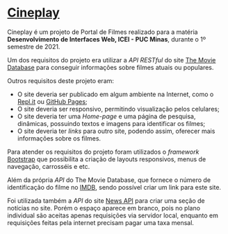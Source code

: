 # [Cineplay](https://cineplay.mormani.repl.co/)

Cineplay é um projeto de Portal de Filmes realizado para a matéria **Desenvolvimento de Interfaces Web, ICEI - PUC Minas**, durante o 1º semestre de 2021.

Um dos requisitos do projeto era utilizar a *API RESTful* do site [The Movie Database](https://www.themoviedb.org/documentation/api) para conseguir informações sobre filmes atuais ou populares.

Outros requisitos deste projeto eram:
* O site deveria ser publicado em algum ambiente na Internet, como o [Repl.it](https://repl.it/) ou [GitHub Pages](https://pages.github.com);
* O site deveria ser responsivo, permitindo visualização pelos celulares;
* O site deveria ter uma *Home-page* e uma página de pesquisa, dinâmicas, possuindo textos e imagens para identificar os filmes;
* O site deveria ter *links* para outro site, podendo assim, oferecer mais informações sobre os filmes.

Para atender os requisitos do projeto foram utilizados o *framework* [Bootstrap](https://getbootstrap.com/docs/5.0/getting-started/introduction/) que possibilita a criação de layouts responsivos, menus de navegação, carrosséis e etc.

Além da própria *API* do The Movie Database, que fornece o número de identificação do filme no [IMDB](https://www.imdb.com/), sendo possível criar um link para este site.

Foi utilizada também a *API* do site [News API](https://newsapi.org) para criar uma seção de notícias no site. Porém o espaço aparece em branco, pois no plano individual são aceitas apenas requisições via servidor local, enquanto em requisições feitas pela internet precisam pagar uma taxa mensal.
